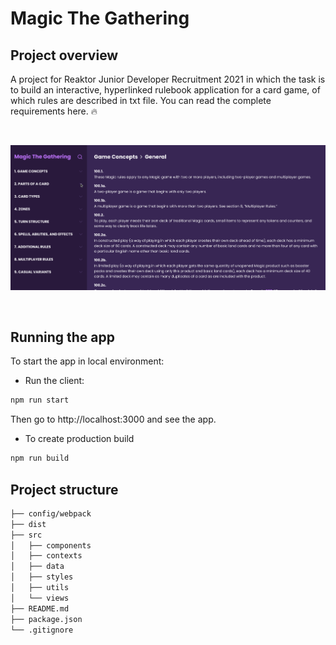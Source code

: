 # Magic The Gathering 

## Project overview

A project for Reaktor Junior Developer Recruitment 2021 in which the task is to build an interactive, hyperlinked rulebook application for a card game, of which rules are described in txt file. You can read the complete requirements here. 🔥 

<br/>

![app-interaction](screenshots/mtg.gif)

<br/>

## Running the app

To start the app in local environment:

- Run the client:

```bash
npm run start
```

Then go to http://localhost:3000 and see the app.

- To create production build

```bash
npm run build
```

## Project structure

```bash
├── config/webpack
├── dist
├── src
│   ├── components
│   ├── contexts
│   ├── data
│   ├── styles
│   ├── utils
│   └── views
├── README.md
├── package.json
└── .gitignore
```



